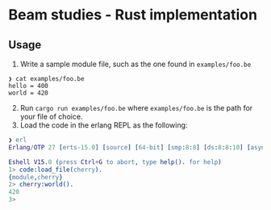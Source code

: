 # Beam studies - Rust implementation

## Usage

1. Write a sample module file, such as the one found in `examples/foo.be`

```shell
❯ cat examples/foo.be
hello = 400
world = 420
```

2. Run `cargo run examples/foo.be` where `examples/foo.be` is the path for your file of choice.
3. Load the code in the erlang REPL as the following:

```erlang
❯ erl
Erlang/OTP 27 [erts-15.0] [source] [64-bit] [smp:8:8] [ds:8:8:10] [async-threads:1] [jit]

Eshell V15.0 (press Ctrl+G to abort, type help(). for help)
1> code:load_file(cherry).
{module,cherry}
2> cherry:world().
420
3>
```
